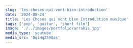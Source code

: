 ```yaml
---
slug: 'les-choses-qui-vont-bien-introduction'
date: '2024-08-24'
title: 'Les Choses qui vont bien Introduction musique'
tags: ['pop', 'guitar', 'short film']
image: './../images/portfolio/arrakis.jpg'
media_type: 'youtube'
media_src: 'DqiHqZ59Qas'
---
```

